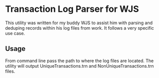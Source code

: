 # Transaction Log Parser for WJS

This utility was written for my buddy WJS to assist him with parsing and deduping records within his log files from work. It follows a very specific use case.


## Usage

From command line pass the path to where the log files are located. The utility will output UniqueTransactions.trn and NonUniqueTransactions.trn files.
